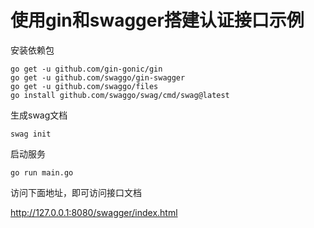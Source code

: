 # 使用gin和swagger搭建认证接口示例

安装依赖包

```
go get -u github.com/gin-gonic/gin
go get -u github.com/swaggo/gin-swagger
go get -u github.com/swaggo/files
go install github.com/swaggo/swag/cmd/swag@latest
```


生成swag文档

```
swag init
```

启动服务

```
go run main.go
```

访问下面地址，即可访问接口文档

http://127.0.0.1:8080/swagger/index.html

